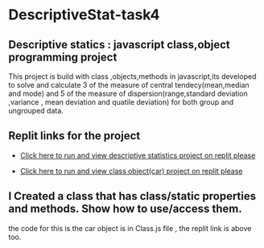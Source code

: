 # DescriptiveStat-task4

## Descriptive statics : javascript class,object programming project 
This project is build with class ,objects,methods in javascript,its developed to solve and calculate 3 of the measure of central tendecy(mean,median and mode) and 5 of the measure of dispersion(range,standard deviation ,variance , mean deviation and quatile deviation) for both group and ungrouped data.

## Replit links for the project 

  - [Click here to run and view descriptive statistics project on replit please](https://replit.com/@uchesolomon61/learnable-task-on-descriptive-statistics-task4#index.js)

  - [Click here to run and view class object(car) project on replit please]( https://replit.com/@uchesolomon61/Car-class-task4#index.js)



  ## I Created a class that has class/static properties and methods. Show how to use/access them.
   the code for this is the car object is in Class.js file , the replit link is above too.